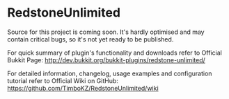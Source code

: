 RedstoneUnlimited
=================

Source for this project is coming soon. It's hardly optimised and may contain critical bugs, so it's not yet ready to be published.

For quick summary of plugin's functionality and downloads refer to Official Bukkit Page: http://dev.bukkit.org/bukkit-plugins/redstone-unlimited/

For detailed information, changelog, usage examples and configuration tutorial refer to Official Wiki on GitHub: https://github.com/TimboKZ/RedstoneUnlimited/wiki
